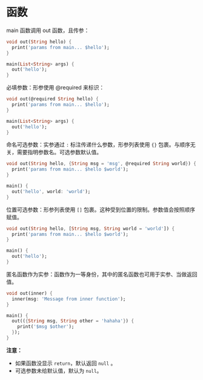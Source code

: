 # 函数

main 函数调用 out 函数，且传参：

``` dart
void out(String hello) {
  print('params from main... $hello');
}

main(List<String> args) {
  out('hello');
}
```

必填参数：形参使用 @required 来标识：

``` dart
void out(@required String hello) {
  print('params from main... $hello');
}

main(List<String> args) {
  out('hello');
}
```

命名可选参数：实参通过 `:` 标注传递什么参数，形参列表使用 `{}` 包裹。与顺序无关，需要指明参数名。可选参数默认值。

``` dart
void out(String hello, {String msg = 'msg', @required String world}) {
  print('params from main... $hello $world');
}

main() {
  out('hello', world: 'world');
}
```

位置可选参数：形参列表使用 `[]` 包裹。这种受到位置的限制。参数值会按照顺序赋值。

``` dart
void out(String hello, [String msg, String world = 'world']) {
  print('params from main... $hello $world');
}

main() {
  out('hello');
}
```

匿名函数作为实参：函数作为一等身份，其中的匿名函数也可用于实参、当做返回值。

``` dart
void out(inner) {
  inner(msg: 'Message from inner function');
}

main() {
  out(({String msg, String other = 'hahaha'}) {
    print('$msg $other');
  });
}
```

**注意：** 
- 如果函数没显示 `return`，默认返回 `null` 。
- 可选参数未给默认值，默认为 `null`。
